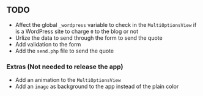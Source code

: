 ## TODO

- Affect the global `_wordpress` variable to check in the `MultiOptionsView` if is a WordPress site to charge `0` to the blog or not
- Urlize the data to send through the form to send the quote
- Add validation to the form
- Add the `send.php` file to send the quote

### Extras (Not needed to release the app)

- Add an animation to the `MultiOptionsView`
- Add an `image` as background to the app instead of the plain color
